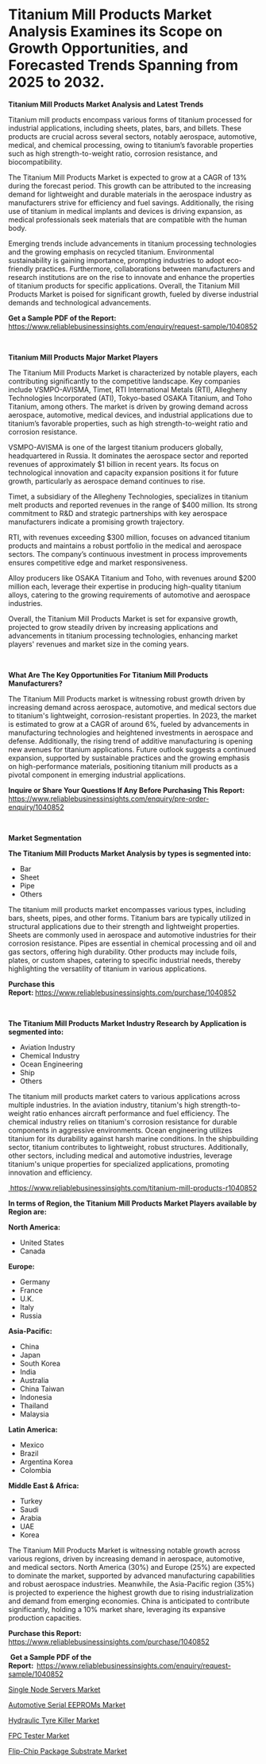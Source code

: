 <p><h1>Titanium Mill Products Market Analysis Examines its Scope on Growth Opportunities, and Forecasted Trends Spanning from 2025 to 2032.</h1></p><p><strong>Titanium Mill Products Market Analysis and Latest Trends</strong></p>
<p><p>Titanium mill products encompass various forms of titanium processed for industrial applications, including sheets, plates, bars, and billets. These products are crucial across several sectors, notably aerospace, automotive, medical, and chemical processing, owing to titanium’s favorable properties such as high strength-to-weight ratio, corrosion resistance, and biocompatibility.</p><p>The Titanium Mill Products Market is expected to grow at a CAGR of 13% during the forecast period. This growth can be attributed to the increasing demand for lightweight and durable materials in the aerospace industry as manufacturers strive for efficiency and fuel savings. Additionally, the rising use of titanium in medical implants and devices is driving expansion, as medical professionals seek materials that are compatible with the human body. </p><p>Emerging trends include advancements in titanium processing technologies and the growing emphasis on recycled titanium. Environmental sustainability is gaining importance, prompting industries to adopt eco-friendly practices. Furthermore, collaborations between manufacturers and research institutions are on the rise to innovate and enhance the properties of titanium products for specific applications. Overall, the Titanium Mill Products Market is poised for significant growth, fueled by diverse industrial demands and technological advancements.</p></p>
<p><strong>Get a Sample PDF of the Report:&nbsp;</strong> <a href="https://www.reliablebusinessinsights.com/enquiry/request-sample/1040852?utm_campaign=2132&utm_medium=2&utm_source=Github&utm_content=ia&utm_term=30012025&utm_id=titanium-mill-products">https://www.reliablebusinessinsights.com/enquiry/request-sample/1040852</a></p>
<p>&nbsp;</p>
<p><strong>Titanium Mill Products Major Market Players</strong></p>
<p><p>The Titanium Mill Products Market is characterized by notable players, each contributing significantly to the competitive landscape. Key companies include VSMPO-AVISMA, Timet, RTI International Metals (RTI), Allegheny Technologies Incorporated (ATI), Tokyo-based OSAKA Titanium, and Toho Titanium, among others. The market is driven by growing demand across aerospace, automotive, medical devices, and industrial applications due to titanium’s favorable properties, such as high strength-to-weight ratio and corrosion resistance.</p><p>VSMPO-AVISMA is one of the largest titanium producers globally, headquartered in Russia. It dominates the aerospace sector and reported revenues of approximately $1 billion in recent years. Its focus on technological innovation and capacity expansion positions it for future growth, particularly as aerospace demand continues to rise.</p><p>Timet, a subsidiary of the Allegheny Technologies, specializes in titanium melt products and reported revenues in the range of $400 million. Its strong commitment to R&D and strategic partnerships with key aerospace manufacturers indicate a promising growth trajectory.</p><p>RTI, with revenues exceeding $300 million, focuses on advanced titanium products and maintains a robust portfolio in the medical and aerospace sectors. The company’s continuous investment in process improvements ensures competitive edge and market responsiveness.</p><p>Alloy producers like OSAKA Titanium and Toho, with revenues around $200 million each, leverage their expertise in producing high-quality titanium alloys, catering to the growing requirements of automotive and aerospace industries.</p><p>Overall, the Titanium Mill Products Market is set for expansive growth, projected to grow steadily driven by increasing applications and advancements in titanium processing technologies, enhancing market players' revenues and market size in the coming years.</p></p>
<p>&nbsp;</p>
<p><strong>What Are The Key Opportunities For Titanium Mill Products Manufacturers?</strong></p>
<p><p>The Titanium Mill Products market is witnessing robust growth driven by increasing demand across aerospace, automotive, and medical sectors due to titanium's lightweight, corrosion-resistant properties. In 2023, the market is estimated to grow at a CAGR of around 6%, fueled by advancements in manufacturing technologies and heightened investments in aerospace and defense. Additionally, the rising trend of additive manufacturing is opening new avenues for titanium applications. Future outlook suggests a continued expansion, supported by sustainable practices and the growing emphasis on high-performance materials, positioning titanium mill products as a pivotal component in emerging industrial applications.</p></p>
<p><strong>Inquire or Share Your Questions If Any Before Purchasing This Report:</strong> <a href="https://www.reliablebusinessinsights.com/enquiry/pre-order-enquiry/1040852?utm_campaign=2132&utm_medium=2&utm_source=Github&utm_content=ia&utm_term=30012025&utm_id=titanium-mill-products">https://www.reliablebusinessinsights.com/enquiry/pre-order-enquiry/1040852</a></p>
<p>&nbsp;</p>
<p><strong>Market Segmentation</strong></p>
<p><strong>The Titanium Mill Products Market Analysis by types is segmented into:</strong></p>
<p><ul><li>Bar</li><li>Sheet</li><li>Pipe</li><li>Others</li></ul></p>
<p><p>The titanium mill products market encompasses various types, including bars, sheets, pipes, and other forms. Titanium bars are typically utilized in structural applications due to their strength and lightweight properties. Sheets are commonly used in aerospace and automotive industries for their corrosion resistance. Pipes are essential in chemical processing and oil and gas sectors, offering high durability. Other products may include foils, plates, or custom shapes, catering to specific industrial needs, thereby highlighting the versatility of titanium in various applications.</p></p>
<p><strong>Purchase this Report:&nbsp;</strong><a href="https://www.reliablebusinessinsights.com/purchase/1040852?utm_campaign=2132&utm_medium=2&utm_source=Github&utm_content=ia&utm_term=30012025&utm_id=titanium-mill-products">https://www.reliablebusinessinsights.com/purchase/1040852</a></p>
<p>&nbsp;</p>
<p><strong>The Titanium Mill Products Market Industry Research by Application is segmented into:</strong></p>
<p><ul><li>Aviation Industry</li><li>Chemical Industry</li><li>Ocean Engineering</li><li>Ship</li><li>Others</li></ul></p>
<p><p>The titanium mill products market caters to various applications across multiple industries. In the aviation industry, titanium's high strength-to-weight ratio enhances aircraft performance and fuel efficiency. The chemical industry relies on titanium's corrosion resistance for durable components in aggressive environments. Ocean engineering utilizes titanium for its durability against harsh marine conditions. In the shipbuilding sector, titanium contributes to lightweight, robust structures. Additionally, other sectors, including medical and automotive industries, leverage titanium's unique properties for specialized applications, promoting innovation and efficiency.</p></p>
<p><a href="https://www.reliablebusinessinsights.com/titanium-mill-products-r1040852?utm_campaign=2132&utm_medium=2&utm_source=Github&utm_content=ia&utm_term=30012025&utm_id=titanium-mill-products">&nbsp;https://www.reliablebusinessinsights.com/titanium-mill-products-r1040852</a></p>
<p><strong>In terms of Region, the Titanium Mill Products Market Players available by Region are:</strong></p>
<p>
    <p> <strong> North America: </strong>
        <ul>
            <li>United States</li>
            <li>Canada</li>
        </ul>
        </p> 
    <p> <strong> Europe: </strong>
        <ul>
            <li>Germany</li>
            <li>France</li>
            <li>U.K.</li>
            <li>Italy</li>
            <li>Russia</li>
        </ul>
        </p> 
    <p> <strong> Asia-Pacific: </strong>
        <ul>
            <li>China</li>
            <li>Japan</li>
            <li>South Korea</li>
            <li>India</li>
            <li>Australia</li>
            <li>China Taiwan</li>
            <li>Indonesia</li>
            <li>Thailand</li>
            <li>Malaysia</li>
        </ul>
        </p> 
    <p> <strong> Latin America: </strong>
        <ul>
            <li>Mexico</li>
            <li>Brazil</li>
            <li>Argentina Korea</li>
            <li>Colombia</li>
        </ul>
        </p> 
    <p> <strong> Middle East & Africa: </strong>
        <ul>
            <li>Turkey</li>
            <li>Saudi</li>
            <li>Arabia</li>
            <li>UAE</li>
            <li>Korea</li>
        </ul>
    </p>
    </p>
<p><p>The Titanium Mill Products Market is witnessing notable growth across various regions, driven by increasing demand in aerospace, automotive, and medical sectors. North America (30%) and Europe (25%) are expected to dominate the market, supported by advanced manufacturing capabilities and robust aerospace industries. Meanwhile, the Asia-Pacific region (35%) is projected to experience the highest growth due to rising industrialization and demand from emerging economies. China is anticipated to contribute significantly, holding a 10% market share, leveraging its expansive production capacities.</p></p>
<p><strong>Purchase this Report: </strong><a href="https://www.reliablebusinessinsights.com/purchase/1040852?utm_campaign=2132&utm_medium=2&utm_source=Github&utm_content=ia&utm_term=30012025&utm_id=titanium-mill-products">https://www.reliablebusinessinsights.com/purchase/1040852</a></p>
<p>&nbsp;<strong>Get a Sample PDF of the Report:&nbsp;&nbsp;</strong><a href="https://www.reliablebusinessinsights.com/enquiry/request-sample/1040852?utm_campaign=2132&utm_medium=2&utm_source=Github&utm_content=ia&utm_term=30012025&utm_id=titanium-mill-products">https://www.reliablebusinessinsights.com/enquiry/request-sample/1040852</a></p>
<p><strong></strong></p>
<p><p><a href="https://www.linkedin.com/pulse/revenue-insights-single-node-servers-market-projected-hkf8f?utm_campaign=2132&utm_medium=2&utm_source=Github&utm_content=ia&utm_term=30012025&utm_id=titanium-mill-products">Single Node Servers Market</a></p><p><a href="https://github.com/ajayanhaizan/Market-Research-Report-List-1/blob/main/automotive-serial-eeproms-market.md?utm_campaign=2132&utm_medium=2&utm_source=Github&utm_content=ia&utm_term=30012025&utm_id=titanium-mill-products">Automotive Serial EEPROMs Market</a></p><p><a href="https://github.com/dailyspunj47/Market-Research-Report-List-1/blob/main/hydraulic-tyre-killer-market.md?utm_campaign=2132&utm_medium=2&utm_source=Github&utm_content=ia&utm_term=30012025&utm_id=titanium-mill-products">Hydraulic Tyre Killer Market</a></p><p><a href="https://www.linkedin.com/pulse/fpc-tester-market-global-share-ranking-overall-sales-jxkvc?utm_campaign=2132&utm_medium=2&utm_source=Github&utm_content=ia&utm_term=30012025&utm_id=titanium-mill-products">FPC Tester Market</a></p><p><a href="https://www.linkedin.com/pulse/flip-chip-package-substrate-market-research-report-in-depth-analysis-tde6e?utm_campaign=2132&utm_medium=2&utm_source=Github&utm_content=ia&utm_term=30012025&utm_id=titanium-mill-products">Flip-Chip Package Substrate Market</a></p></p>